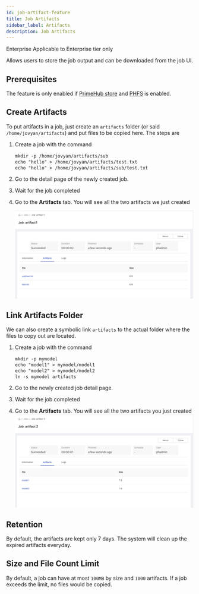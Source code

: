 ```yaml
---
id: job-artifact-feature
title: Job Artifacts
sidebar_label: Artifacts
description: Job Artifacts
---
```


<div class="ee-only tooltip">Enterprise
  <span class="tooltiptext">Applicable to Enterprise tier only</span>
</div>

Allows users to store the job output and can be downloaded from the job UI.

## Prerequisites

The feature is only enabled if [PrimeHub store](design/primehub-store) and [PHFS](design/phfs) is enabled.

## Create Artifacts

To put artifacts in a job, just create an `artifacts` folder (or said `/home/jovyan/artifacts`) and put files to be copied here. The steps are

1. Create a job with the command

    ```
    mkdir -p /home/jovyan/artifacts/sub
    echo "hello" > /home/jovyan/artifacts/test.txt
    echo "hello" > /home/jovyan/artifacts/sub/test.txt
    ```

1. Go to the detail page of the newly created job.
1. Wait for the job completed
1. Go to the **Artifacts** tab. You will see all the two artifacts we just created

   ![](assets/jartifact_folder.png)

## Link Artifacts Folder

We can also create a symbolic link `artifacts` to the actual folder where the files to copy out are located.

1. Create a job with the command

    ```
    mkdir -p mymodel
    echo "model1" > mymodel/model1
    echo "model2" > mymodel/model2
    ln -s mymodel artifacts
    ```

1. Go to the newly created job detail page.
1. Wait for the job completed
1. Go to the **Artifacts** tab. You will see all the two artifacts you just created
   ![](assets/jartifact_link.png)

## Retention

By default, the artifacts are kept only 7 days. The system will clean up the expired artifacts everyday.

## Size and File Count Limit

By default, a job can have at most `100MB` by size and `1000` artifacts. If a job exceeds the limit, no files would be copied.
